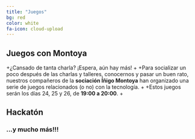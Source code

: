 ```yaml
---
title: "Juegos"
bg: red
color: white
fa-icon: cloud-upload
---
```

 ## Juegos con Montoya
 
+¿Cansado de tanta charla? ¡Espera, aún hay más! 
+
+Para socializar un poco después de las charlas y talleres, conocernos y pasar un buen rato, nuestros compañeros de la **sociación Íñigo Montoya** han organizado una serie de juegos relacionados (o no) con la tecnología.
+
+Estos juegos serán los días 24, 25 y 26, de **19:00 a 20:00**.
+
 ## Hackatón

 ### ...y mucho más!!!
